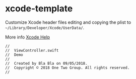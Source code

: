# xcode-template

Customize Xcode header files editing and copying the plist to `~/Library/Developer/Xcode/UserData/`.

More info [Xcode Help](https://help.apple.com/xcode/mac/9.0/index.html?localePath=en.lproj#/dev7fe737ce0)

```
//
//  ViewController.swift
//  Demo
//
//  Created by Bla Bla on 09/05/2018.
//  Copyright © 2018 One Two Group. All rights reserved.
//  
```
